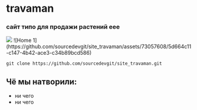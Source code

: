 # travaman

<h3>сайт типо для продажи растений еее</h3>
<img src="https://github.com/sourcedevgit/site_travaman/assets/73057608/673eda2f-46b5-4c3d-903c-39718444568d">
![Home 1](https://github.com/sourcedevgit/site_travaman/assets/73057608/5d664c11-c147-4b42-ace3-c34b89bcd586)


```
git clone https://github.com/sourcedevgit/site_travaman.git
```

<h2>Чё мы натворили:</h2>
<ul> 
    <li>ни чего</li>
    <li>ни чего</li>    
</ul>
